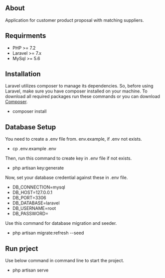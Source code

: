 ## About
Application for customer product proposal with matching suppliers.

## Requirments
- PHP >= 7.2
- Laravel >= 7.x
- MySql >= 5.6

## Installation 
Laravel utilizes composer to manage its dependencies. So, before using Laravel, make sure you have composer installed on your machine. To download all required packages run these commands or you can download [Composer](https://getcomposer.org/doc/00-intro.md).
- composer install

## Database Setup
You need to create a .env file from. env.example, if .env not exists.
-  cp .env.example .env

Then, run this command to create key in .env file if not exists.
- php artisan key:generate

Now, set your database credential against these in .env file.

- DB_CONNECTION=mysql
- DB_HOST=127.0.0.1
- DB_PORT=3306
- DB_DATABASE=laravel
- DB_USERNAME=root
- DB_PASSWORD=

Use this command for database migration and seeder.
- php artisan migrate:refresh --seed

## Run prject
Use below command in command line to start the project.
- php artisan serve